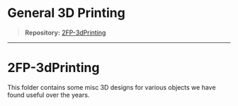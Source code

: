 # General 3D Printing

> **Repository:** [2FP-3dPrinting](https://github.com/two-frontiers-project/2FP-3dPrinting)

---

# 2FP-3dPrinting

This folder contains some misc 3D designs for various objects we have found useful over the years.
